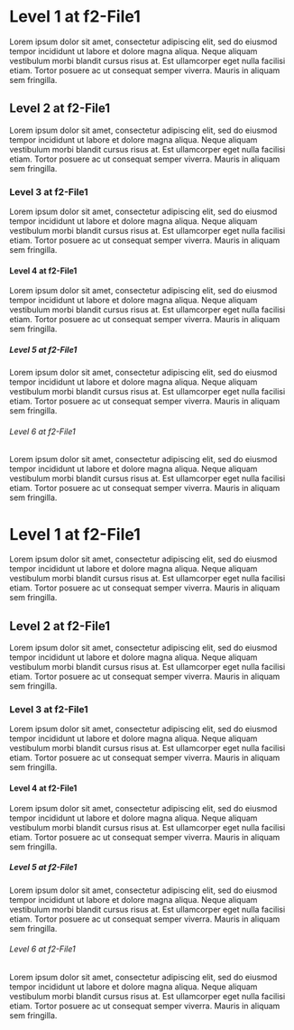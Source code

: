 # Level 1 at f2-File1

Lorem ipsum dolor sit amet, consectetur adipiscing elit, sed do eiusmod tempor incididunt ut labore et dolore magna aliqua.
Neque aliquam vestibulum morbi blandit cursus risus at. Est ullamcorper eget nulla facilisi etiam.
Tortor posuere ac ut consequat semper viverra. Mauris in aliquam sem fringilla.

## Level 2 at f2-File1

Lorem ipsum dolor sit amet, consectetur adipiscing elit, sed do eiusmod tempor incididunt ut labore et dolore magna aliqua.
Neque aliquam vestibulum morbi blandit cursus risus at. Est ullamcorper eget nulla facilisi etiam.
Tortor posuere ac ut consequat semper viverra. Mauris in aliquam sem fringilla.

### Level 3 at f2-File1

Lorem ipsum dolor sit amet, consectetur adipiscing elit, sed do eiusmod tempor incididunt ut labore et dolore magna aliqua.
Neque aliquam vestibulum morbi blandit cursus risus at. Est ullamcorper eget nulla facilisi etiam.
Tortor posuere ac ut consequat semper viverra. Mauris in aliquam sem fringilla.

#### Level 4 at f2-File1

Lorem ipsum dolor sit amet, consectetur adipiscing elit, sed do eiusmod tempor incididunt ut labore et dolore magna aliqua.
Neque aliquam vestibulum morbi blandit cursus risus at. Est ullamcorper eget nulla facilisi etiam.
Tortor posuere ac ut consequat semper viverra. Mauris in aliquam sem fringilla.

##### Level 5 at f2-File1

Lorem ipsum dolor sit amet, consectetur adipiscing elit, sed do eiusmod tempor incididunt ut labore et dolore magna aliqua.
Neque aliquam vestibulum morbi blandit cursus risus at. Est ullamcorper eget nulla facilisi etiam.
Tortor posuere ac ut consequat semper viverra. Mauris in aliquam sem fringilla.

###### Level 6 at f2-File1

Lorem ipsum dolor sit amet, consectetur adipiscing elit, sed do eiusmod tempor incididunt ut labore et dolore magna aliqua.
Neque aliquam vestibulum morbi blandit cursus risus at. Est ullamcorper eget nulla facilisi etiam.
Tortor posuere ac ut consequat semper viverra. Mauris in aliquam sem fringilla.

# Level 1 at f2-File1

Lorem ipsum dolor sit amet, consectetur adipiscing elit, sed do eiusmod tempor incididunt ut labore et dolore magna aliqua.
Neque aliquam vestibulum morbi blandit cursus risus at. Est ullamcorper eget nulla facilisi etiam.
Tortor posuere ac ut consequat semper viverra. Mauris in aliquam sem fringilla.

## Level 2 at f2-File1

Lorem ipsum dolor sit amet, consectetur adipiscing elit, sed do eiusmod tempor incididunt ut labore et dolore magna aliqua.
Neque aliquam vestibulum morbi blandit cursus risus at. Est ullamcorper eget nulla facilisi etiam.
Tortor posuere ac ut consequat semper viverra. Mauris in aliquam sem fringilla.

### Level 3 at f2-File1

Lorem ipsum dolor sit amet, consectetur adipiscing elit, sed do eiusmod tempor incididunt ut labore et dolore magna aliqua.
Neque aliquam vestibulum morbi blandit cursus risus at. Est ullamcorper eget nulla facilisi etiam.
Tortor posuere ac ut consequat semper viverra. Mauris in aliquam sem fringilla.

#### Level 4 at f2-File1

Lorem ipsum dolor sit amet, consectetur adipiscing elit, sed do eiusmod tempor incididunt ut labore et dolore magna aliqua.
Neque aliquam vestibulum morbi blandit cursus risus at. Est ullamcorper eget nulla facilisi etiam.
Tortor posuere ac ut consequat semper viverra. Mauris in aliquam sem fringilla.

##### Level 5 at f2-File1

Lorem ipsum dolor sit amet, consectetur adipiscing elit, sed do eiusmod tempor incididunt ut labore et dolore magna aliqua.
Neque aliquam vestibulum morbi blandit cursus risus at. Est ullamcorper eget nulla facilisi etiam.
Tortor posuere ac ut consequat semper viverra. Mauris in aliquam sem fringilla.

###### Level 6 at f2-File1

Lorem ipsum dolor sit amet, consectetur adipiscing elit, sed do eiusmod tempor incididunt ut labore et dolore magna aliqua.
Neque aliquam vestibulum morbi blandit cursus risus at. Est ullamcorper eget nulla facilisi etiam.
Tortor posuere ac ut consequat semper viverra. Mauris in aliquam sem fringilla.
